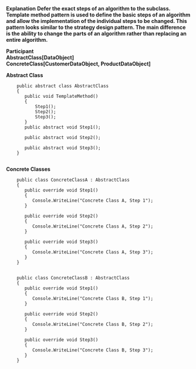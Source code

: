 **Explanation**
**Defer the exact steps of an algorithm to the subclass. Template method pattern is used to define the basic steps of an algorithm and allow the implementation of the individual steps to be changed. This pattern looks similar to the strategy design pattern. The main difference is the ability to change the parts of an algorithm rather than replacing an entire algorithm.**

**Participant** <br/>
**AbstractClass[DataObject]** <br/>
**ConcreteClass[CustomerDataObject, ProductDataObject]** <br/>

**Abstract Class**

```
    public abstract class AbstractClass
    {
       public void TemplateMethod()
       {
           Step1();
           Step2();
           Step3();
       }
       public abstract void Step1();

       public abstract void Step2();

       public abstract void Step3();
    }
    
```

**Concrete Classes**

```
    public class ConcreteClassA : AbstractClass
    {
       public override void Step1()
       {
          Console.WriteLine("Concrete Class A, Step 1");
       }

       public override void Step2()
       {
          Console.WriteLine("Concrete Class A, Step 2");
       }

       public override void Step3()
       {
          Console.WriteLine("Concrete Class A, Step 3");
       }
    }
    
    
    public class ConcreteClassB : AbstractClass
    {
       public override void Step1()
       {
          Console.WriteLine("Concrete Class B, Step 1");
       }

       public override void Step2()
       {
          Console.WriteLine("Concrete Class B, Step 2");
       }

       public override void Step3()
       {
          Console.WriteLine("Concrete Class B, Step 3");
       }
    }
```



